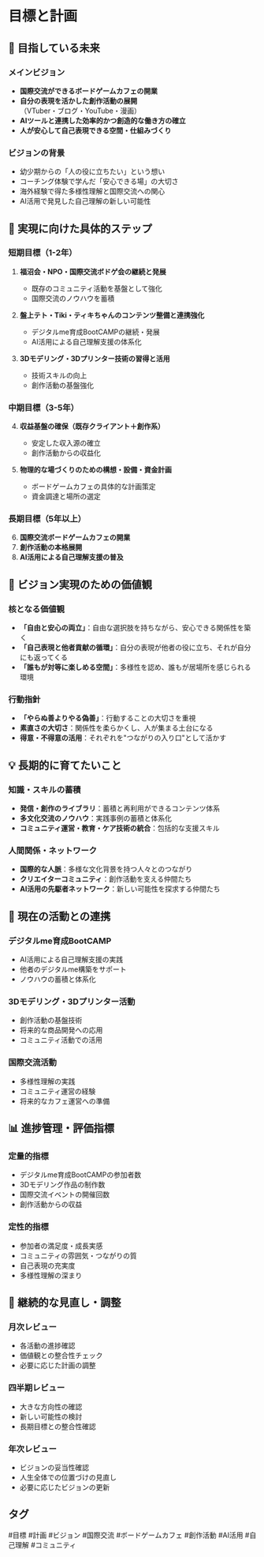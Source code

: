 # 目標と計画

## 🎯 目指している未来

### メインビジョン
- **国際交流ができるボードゲームカフェの開業**
- **自分の表現を活かした創作活動の展開**（VTuber・ブログ・YouTube・漫画）
- **AIツールと連携した効率的かつ創造的な働き方の確立**
- **人が安心して自己表現できる空間・仕組みづくり**

### ビジョンの背景
- 幼少期からの「人の役に立ちたい」という想い
- コーチング体験で学んだ「安心できる場」の大切さ
- 海外経験で得た多様性理解と国際交流への関心
- AI活用で発見した自己理解の新しい可能性

## 🔧 実現に向けた具体的ステップ

### 短期目標（1-2年）
1. **福沼会・NPO・国際交流ボドゲ会の継続と発展**
   - 既存のコミュニティ活動を基盤として強化
   - 国際交流のノウハウを蓄積

2. **盤上テト・Tiki・ティキちゃんのコンテンツ整備と連携強化**
   - デジタルme育成BootCAMPの継続・発展
   - AI活用による自己理解支援の体系化

3. **3Dモデリング・3Dプリンター技術の習得と活用**
   - 技術スキルの向上
   - 創作活動の基盤強化

### 中期目標（3-5年）
4. **収益基盤の確保（既存クライアント＋創作系）**
   - 安定した収入源の確立
   - 創作活動からの収益化

5. **物理的な場づくりのための構想・設備・資金計画**
   - ボードゲームカフェの具体的な計画策定
   - 資金調達と場所の選定

### 長期目標（5年以上）
6. **国際交流ボードゲームカフェの開業**
7. **創作活動の本格展開**
8. **AI活用による自己理解支援の普及**

## 🧭 ビジョン実現のための価値観

### 核となる価値観
- **「自由と安心の両立」**：自由な選択肢を持ちながら、安心できる関係性を築く
- **「自己表現と他者貢献の循環」**：自分の表現が他者の役に立ち、それが自分にも返ってくる
- **「誰もが対等に楽しめる空間」**：多様性を認め、誰もが居場所を感じられる環境

### 行動指針
- **「やらぬ善よりやる偽善」**：行動することの大切さを重視
- **素直さの大切さ**：関係性を柔らかくし、人が集まる土台になる
- **得意・不得意の活用**：それぞれを"つながりの入り口"として活かす

## 💡 長期的に育てたいこと

### 知識・スキルの蓄積
- **発信・創作のライブラリ**：蓄積と再利用ができるコンテンツ体系
- **多文化交流のノウハウ**：実践事例の蓄積と体系化
- **コミュニティ運営・教育・ケア技術の統合**：包括的な支援スキル

### 人間関係・ネットワーク
- **国際的な人脈**：多様な文化背景を持つ人々とのつながり
- **クリエイターコミュニティ**：創作活動を支える仲間たち
- **AI活用の先駆者ネットワーク**：新しい可能性を探求する仲間たち

## 🎨 現在の活動との連携

### デジタルme育成BootCAMP
- AI活用による自己理解支援の実践
- 他者のデジタルme構築をサポート
- ノウハウの蓄積と体系化

### 3Dモデリング・3Dプリンター活動
- 創作活動の基盤技術
- 将来的な商品開発への応用
- コミュニティ活動での活用

### 国際交流活動
- 多様性理解の実践
- コミュニティ運営の経験
- 将来的なカフェ運営への準備

## 📊 進捗管理・評価指標

### 定量的指標
- デジタルme育成BootCAMPの参加者数
- 3Dモデリング作品の制作数
- 国際交流イベントの開催回数
- 創作活動からの収益

### 定性的指標
- 参加者の満足度・成長実感
- コミュニティの雰囲気・つながりの質
- 自己表現の充実度
- 多様性理解の深まり

## 🔄 継続的な見直し・調整

### 月次レビュー
- 各活動の進捗確認
- 価値観との整合性チェック
- 必要に応じた計画の調整

### 四半期レビュー
- 大きな方向性の確認
- 新しい可能性の検討
- 長期目標との整合性確認

### 年次レビュー
- ビジョンの妥当性確認
- 人生全体での位置づけの見直し
- 必要に応じたビジョンの更新

## タグ
#目標 #計画 #ビジョン #国際交流 #ボードゲームカフェ #創作活動 #AI活用 #自己理解 #コミュニティ
